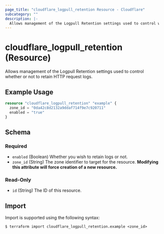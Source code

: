 ```yaml
---
page_title: "cloudflare_logpull_retention Resource - Cloudflare"
subcategory: ""
description: |-
  Allows management of the Logpull Retention settings used to control whether or not to retain HTTP request logs.
---
```


# cloudflare_logpull_retention (Resource)

Allows management of the Logpull Retention settings used to control whether or not to retain HTTP request logs.

## Example Usage

```terraform
resource "cloudflare_logpull_retention" "example" {
  zone_id = "0da42c8d2132a9ddaf714f9e7c920711"
  enabled = "true"
}
```
<!-- schema generated by tfplugindocs -->
## Schema

### Required

- `enabled` (Boolean) Whether you wish to retain logs or not.
- `zone_id` (String) The zone identifier to target for the resource. **Modifying this attribute will force creation of a new resource.**

### Read-Only

- `id` (String) The ID of this resource.

## Import

Import is supported using the following syntax:

```shell
$ terraform import cloudflare_logpull_retention.example <zone_id>
```
